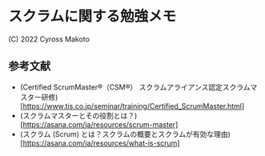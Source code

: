 # スクラムに関する勉強メモ

(C) 2022 Cyross Makoto

## 参考文献

* (Certified ScrumMaster®（CSM®）
スクラムアライアンス認定スクラムマスター研修)[https://www.tis.co.jp/seminar/training/Certified_ScrumMaster.html]
* (スクラムマスターとその役割とは？)[https://asana.com/ja/resources/scrum-master]
* (スクラム (Scrum) とは？スクラムの概要とスクラムが有効な理由)[https://asana.com/ja/resources/what-is-scrum]
